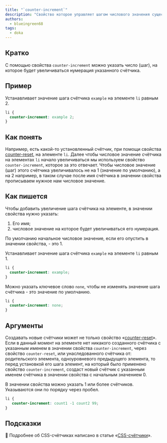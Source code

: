 ```yaml
---
title: "`counter-increment`"
description: "Свойство которое управляет шагом числового значения существующих счётчиков"
authors:
  - blueingreen68
tags:
  - doka
---
```


## Кратко

С помощью свойства `counter-increment` можно указать число (шаг), на которое будет увеличиваться нумерация указанного счётчика.

## Пример

Устанавливает значение шага счётчика `example` на элементе `li` равным 2. 

```CSS
li {
  counter-increment: example 2;
}
```

## Как понять

Например, есть какой-то установленный счётчик, при помощи свойства [counter-reset](/css/counter-reset), на элементе `li`. Далее чтобы числовое значение счётчика на элементах `li` начало увеличиваться мы используем свойство `counter-increment`, которое за это отвечает. Чтобы числовое значение (шаг) этого счётчика увеличивалось не на 1 (значение по умолчанию), а на 2 например, в таком случае после имя счётчика в значении свойства прописываем нужное нам числовое значение.

## Как пишется

Чтобы добавить увеличение шага счётчика на элементе, в значении свойства нужно указать:

1. Его имя;
1. числовое значение на которое будет увеличиваться его нумерация.
  
По умолчанию начальное числовое значение, если его опустить в значении свойства, - это 1.

Устанавливает значение шага счётчика `example` на элементе `li` равным 1.

```CSS
li {
  counter-increment: example;
}
```

Можно указать ключевое слово `none`, чтобы не изменять значение шага счётчика - это значение по умолчанию.

```CSS
li {
  counter-increment: none;
}
```

## Аргументы 

Создавать новые счётчики может не только свойство «[counter-reset](/css/counter-reset/)». Если в данный момент на элементе нет никакого созданного счётчика с указанным именем в значении свойства `counter-increment`, через свойство `counter-reset`, или унаследованного счётчика от: родительского элемента, одноуровневого предыдущего элемента, то перед установкой его шага элемент, на который было применено свойство `counter-increment`, создаст новый счётчик с указанным именем счётчика в значении свойства с начальным значением 0.

В значении свойства можно указать 1 или более счётчиков. Указываются они по порядку через пробел.

```CSS
li {
   counter-increment: count1 -1 count2 99;
}
```

## Подсказки

<article>

🎰 Подробнее об CSS-счётчиках написано в статье «[CSS-счётчики](/css/counters)».

</article>

